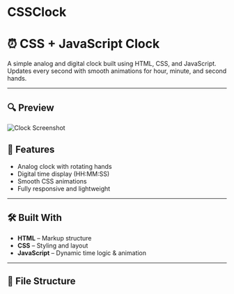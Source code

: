 # CSSClock
# ⏰ CSS + JavaScript Clock

A simple analog and digital clock built using HTML, CSS, and JavaScript.  
Updates every second with smooth animations for hour, minute, and second hands.

---

## 🔍 Preview

![Clock Screenshot](preview.png) <!-- Add a screenshot named preview.png or remove this line -->


## 🚀 Features

- Analog clock with rotating hands
- Digital time display (HH:MM:SS)
- Smooth CSS animations
- Fully responsive and lightweight

---

## 🛠️ Built With

- **HTML** – Markup structure  
- **CSS** – Styling and layout  
- **JavaScript** – Dynamic time logic & animation

---

## 📂 File Structure

